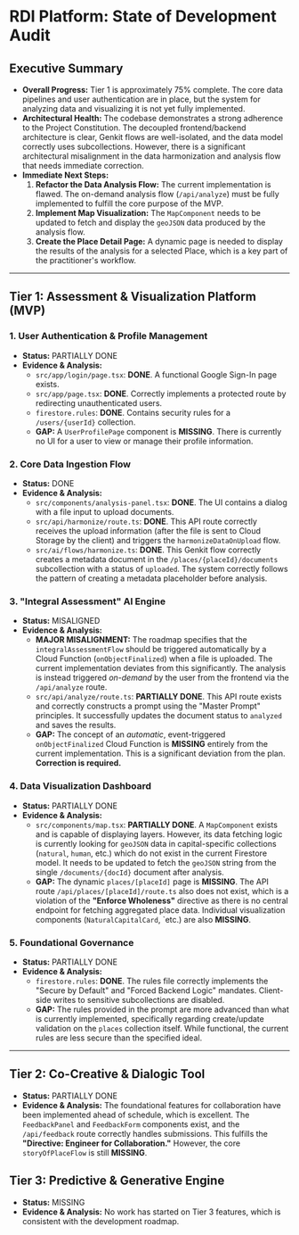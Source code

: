 # RDI Platform: State of Development Audit

## Executive Summary
- **Overall Progress:** Tier 1 is approximately 75% complete. The core data pipelines and user authentication are in place, but the system for analyzing data and visualizing it is not yet fully implemented.
- **Architectural Health:** The codebase demonstrates a strong adherence to the Project Constitution. The decoupled frontend/backend architecture is clear, Genkit flows are well-isolated, and the data model correctly uses subcollections. However, there is a significant architectural misalignment in the data harmonization and analysis flow that needs immediate correction.
- **Immediate Next Steps:**
    1.  **Refactor the Data Analysis Flow:** The current implementation is flawed. The on-demand analysis flow (`/api/analyze`) must be fully implemented to fulfill the core purpose of the MVP.
    2.  **Implement Map Visualization:** The `MapComponent` needs to be updated to fetch and display the `geoJSON` data produced by the analysis flow.
    3.  **Create the Place Detail Page:** A dynamic page is needed to display the results of the analysis for a selected Place, which is a key part of the practitioner's workflow.

---

## Tier 1: Assessment & Visualization Platform (MVP)

### 1. User Authentication & Profile Management
- **Status:** PARTIALLY DONE
- **Evidence & Analysis:**
    - `src/app/login/page.tsx`: **DONE**. A functional Google Sign-In page exists.
    - `src/app/page.tsx`: **DONE**. Correctly implements a protected route by redirecting unauthenticated users.
    - `firestore.rules`: **DONE**. Contains security rules for a `/users/{userId}` collection.
    - **GAP:** A `UserProfilePage` component is **MISSING**. There is currently no UI for a user to view or manage their profile information.

### 2. Core Data Ingestion Flow
- **Status:** DONE
- **Evidence & Analysis:**
    - `src/components/analysis-panel.tsx`: **DONE**. The UI contains a dialog with a file input to upload documents.
    - `src/api/harmonize/route.ts`: **DONE**. This API route correctly receives the upload information (after the file is sent to Cloud Storage by the client) and triggers the `harmonizeDataOnUpload` flow.
    - `src/ai/flows/harmonize.ts`: **DONE**. This Genkit flow correctly creates a metadata document in the `/places/{placeId}/documents` subcollection with a status of `uploaded`. The system correctly follows the pattern of creating a metadata placeholder before analysis.

### 3. "Integral Assessment" AI Engine
- **Status:** MISALIGNED
- **Evidence & Analysis:**
    - **MAJOR MISALIGNMENT:** The roadmap specifies that the `integralAssessmentFlow` should be triggered automatically by a Cloud Function (`onObjectFinalized`) when a file is uploaded. The current implementation deviates from this significantly. The analysis is instead triggered *on-demand* by the user from the frontend via the `/api/analyze` route.
    - `src/api/analyze/route.ts`: **PARTIALLY DONE**. This API route exists and correctly constructs a prompt using the "Master Prompt" principles. It successfully updates the document status to `analyzed` and saves the results.
    - **GAP:** The concept of an *automatic*, event-triggered `onObjectFinalized` Cloud Function is **MISSING** entirely from the current implementation. This is a significant deviation from the plan. **Correction is required.**

### 4. Data Visualization Dashboard
- **Status:** PARTIALLY DONE
- **Evidence & Analysis:**
    - `src/components/map.tsx`: **PARTIALLY DONE**. A `MapComponent` exists and is capable of displaying layers. However, its data fetching logic is currently looking for `geoJSON` data in capital-specific collections (`natural`, `human`, etc.) which do not exist in the current Firestore model. It needs to be updated to fetch the `geoJSON` string from the single `/documents/{docId}` document after analysis.
    - **GAP:** The dynamic `places/[placeId]` page is **MISSING**. The API route `/api/places/[placeId]/route.ts` also does not exist, which is a violation of the **"Enforce Wholeness"** directive as there is no central endpoint for fetching aggregated place data. Individual visualization components (`NaturalCapitalCard`, `etc.) are also **MISSING**.

### 5. Foundational Governance
- **Status:** PARTIALLY DONE
- **Evidence & Analysis:**
    - `firestore.rules`: **DONE**. The rules file correctly implements the "Secure by Default" and "Forced Backend Logic" mandates. Client-side writes to sensitive subcollections are disabled.
    - **GAP:** The rules provided in the prompt are more advanced than what is currently implemented, specifically regarding create/update validation on the `places` collection itself. While functional, the current rules are less secure than the specified ideal.

---

## Tier 2: Co-Creative & Dialogic Tool
- **Status:** PARTIALLY DONE
- **Evidence & Analysis:** The foundational features for collaboration have been implemented ahead of schedule, which is excellent. The `FeedbackPanel` and `FeedbackForm` components exist, and the `/api/feedback` route correctly handles submissions. This fulfills the **"Directive: Engineer for Collaboration."** However, the core `storyOfPlaceFlow` is still **MISSING**.

## Tier 3: Predictive & Generative Engine
- **Status:** MISSING
- **Evidence & Analysis:** No work has started on Tier 3 features, which is consistent with the development roadmap.
